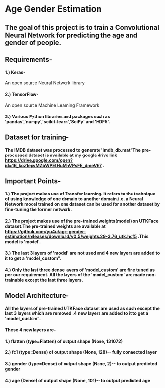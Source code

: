 # Age Gender Estimation

## The goal of this project is to train a Convolutional Neural Network for predicting the age and gender of people.

## Requirements-
#### 1.) Keras-
An open source Neural Network library
#### 2.) TensorFlow-
An open source Machine Learning Framework
#### 3.) Various Python libraries and packages such as 'pandas','numpy','scikit-learn','SciPy' and 'HDF5'.

## Dataset for training- 
#### The IMDB dataset was processed to generate 'imdb_db.mat'.The pre-processed dataset is available at my google drive link https://drive.google.com/open?id=16_koz1epvMZbWPEtHuMhVPsFE_dmeV67 .

## Important Points-
#### 1.) The project makes use of Transfer learning. It refers to the technique of using knowledge of one domain to another domain.i.e. a Neural Network model trained on one dataset can be used for another dataset by fine-tuning the former network.
#### 2.) The project makes use of the pre-trained weights(model) on UTKFace dataset.The pre-trained weights are available at https://github.com/yu4u/age-gender-estimation/releases/download/v0.5/weights.29-3.76_utk.hdf5 .This model is 'model'.
#### 3.) The last 3 layers of 'model' are not used and 4 new layers are added to it to get a 'model_custom".
#### 4.) Only the last three dense layers of 'model_custom' are fine tuned as per our requirement. All the layers of the 'model_custom' are made non-trainable except the last three layers.

## Model Architecture-
#### All the layers of pre-trained UTKFace dataset are used as such except the last 3 layers which are removed .4 new layers are added to it to get a 'model_custom".
#### These 4 new layers are-
#### 1.) flatten (type=Flatten) of output shape (None, 131072)
#### 2.) fc1 (type=Dense)  of output shape (None, 128)-- fully connected layer
#### 3.) gender (type=Dense) of output shape (None, 2)-- to output predicted gender
#### 4.) age (Dense) of output shape (None, 101)-- to output predicted age

